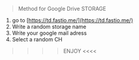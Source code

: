 > Method for Google Drive STORAGE 

1. go to [https://td.fastio.me/](https://td.fastio.me/) <br>
2. Write a random storage name <br>
3. Write your google mail adress <br>
4. Select a random CH<br>

>>>> ENJOY <<<<

